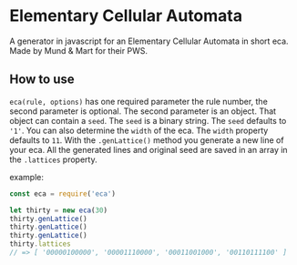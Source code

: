 # Elementary Cellular Automata
A generator in javascript for an Elementary Cellular Automata in short eca. Made by Mund & Mart for their PWS.

## How to use
`eca(rule, options)` has one required parameter the rule number,
the second parameter is optional. The second parameter is an object. That object
can contain a `seed`. The `seed` is a binary string. The `seed` defaults to `'1'`.
You can also determine the `width` of the eca. The `width` property defaults to
`11`.
With the `.genLattice()` method you generate a new line of your eca. All the generated lines and original seed are
saved in an array in the `.lattices` property.

example:
``` javascript
const eca = require('eca')

let thirty = new eca(30)
thirty.genLattice()
thirty.genLattice()
thirty.genLattice()
thirty.lattices
// => [ '00000100000', '00001110000', '00011001000', '00110111100' ]
```
